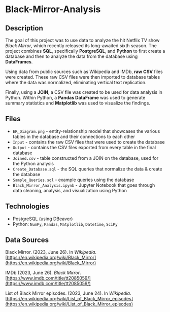 # Black-Mirror-Analysis
## Description
The goal of this project was to use data to analyze the hit Netflix TV show *Black Mirror*, which recently released its long-awaited sixth season. The project combines **SQL**, specifically **PostgreSQL**, and **Python** to first create a database and then to analyze the data from the database using **DataFrames**. 

Using data from public sources such as Wikipedia and IMDb, **raw CSV** files were created. These raw CSV files were then imported to database tables where the data was normalized, eliminating vertical text replication. 

Finally, using a **JOIN**, a CSV file was created to be used for data analysis in Python. Within Python, a **Pandas DataFrame** was used to generate summary statistics and **Matplotlib** was used to visualize the findings. 

## Files
* `ER_Diagram.png` - entity-relationship model that showcases the various tables in the database and their connections to each other
* `Input` - contains the raw CSV files that were used to create the database
* `Output` - contains the CSV files exported from every table in the final database
* `Joined.csv` - table constructed from a JOIN on the database, used for the Python analysis
* `Create_Database.sql` - the SQL queries that normalize the data & create the database
* `Sample_Queries.sql` - example queries using the database
* `Black_Mirror_Analysis.ipynb` - Jupyter Notebook that goes through data cleaning, analysis, and visualization using Python

## Technologies
* PostgreSQL (using DBeaver)
* Python: `NumPy`, `Pandas`, `Matplotlib`, `Datetime`, `SciPy`

## Data Sources
Black Mirror. (2023, June 26). In *Wikipedia*. [https://en.wikipedia.org/wiki/Black_Mirror](https://en.wikipedia.org/wiki/Black_Mirror)

IMDb (2023, June 26). *Black Mirror*. [https://www.imdb.com/title/tt2085059/](https://www.imdb.com/title/tt2085059/)

List of Black Mirror episodes. (2023, June 24). In *Wikipedia*. [https://en.wikipedia.org/wiki/List_of_Black_Mirror_episodes](https://en.wikipedia.org/wiki/List_of_Black_Mirror_episodes)